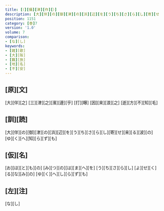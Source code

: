 ```yaml
---
title: [（][攝][津][作][）]
description: [大][伴][の][御][津][の][浜][辺][を][う][ち][さ][ら][し][寄][せ][来][る][波][の][ゆ][く][へ][知][ら][ず][も]
position: 1151
category: [巻]7
version: '1.0'
volume: 7
comparison:
- [な][し]
keywords:
- [雑][歌]
- [大][阪]
- [羈][旅]
- [地][名]
- [不][安]
---
```


## [原][文]

[大][伴][之] [三][津][之][濱][邊][乎] [打][曝] [因][来][浪][之] [逝][方][不][知][毛]

## [訓][読]

[大][伴][の][御][津][の][浜][辺][を][う][ち][さ][ら][し][寄][せ][来][る][波][の][ゆ][く][へ][知][ら][ず][も]

## [仮][名]

[お][ほ][と][も][の] [み][つ][の][は][ま][へ][を] [う][ち][さ][ら][し] [よ][せ][く][る][な][み][の] [ゆ][く][へ][し][ら][ず][も]

## [左][注]

[な][し]
